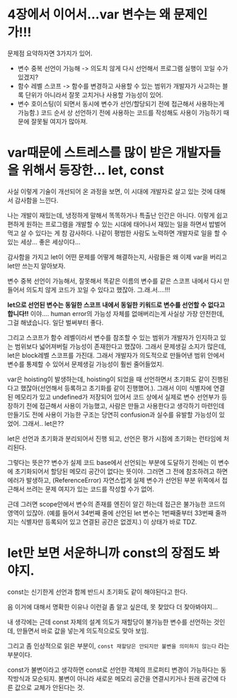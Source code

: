 # 4장에서 이어서...var 변수는 왜 문제인가!!!

문제점 요약하자면 3가지가 있어.

- 변수 중복 선언이 가능해 -> 의도치 않게 다시 선언해서 프로그램 실행이 꼬일 수가 있겠지?
- 함수 레벨 스코프 -> 함수를 변경하고 사용할 수 있는 범위가 개발자가 사고하는 블록 단위가 아니라서 잘못 고치거나 사용할 가능성이 있어.
- 변수 호이스팅(이 되면서 동시에 변수가 선언/할당되기 전에 접근해서 사용하는게 가능함.) 코드 순서 상 선언하기 전에 사용하는 코드를 작성해도 사용이 가능하기 때문에 잘못될 여지가 많아져.

# var때문에 스트레스를 많이 받은 개발자들을 위해서 등장한... let, const

사실 이렇게 기술이 개선되어 온 과정을 보면, 이 시대에 개발자로 살고 있는 것에 대해서 감사함을 느낀다.

나는 개발이 재밌는데, 냉정하게 말해서 똑똑하거나 특출난 인간은 아니다. 이렇게 쉽고 편하게 원하는 프로그램을 개발할 수 있는 시대에 태어나서 재밌는 일을 하면서 밥벌어 먹고 살 수 있다는 게 참 감사하다. 나같이 평범한 사람도 노력하면 개발자로 일을 할 수 있는 세상... 좋은 세상이다...

감사함을 가지고 let이 어떤 문제를 어떻게 해결하는지, 사람들은 왜 이제 var을 버리고 let만 쓰는지 알아보자.

변수 중복 선언이 가능해서, 잘못해서 똑같은 이름의 변수를 같은 스코프 내에서 다시 만들어서 의도치 않게 코드가 꼬일 수 있다고 했잖아. 그.래.서....!!!

**let으로 선언된 변수는 동일한 스코프 내에서 동일한 키워드로 변수를 선언할 수 없다고 합니다!!** 이야.... human error의 가능성 자체를 없애버리는게 사실상 가장 안전한데, 그걸 해냈습니다. 일단 벌써부터 좋다.

그리고 스코프가 함수 레벨이라서 변수를 참조할 수 있는 범위가 개발자가 인지하고 있는 범위보다 넓어져버릴 가능성이 존재한다고 했잖아. 그래서 문제생길 소지가 많은데, let은 block레벨 스코프를 가진대. 그래서 개발자가 의도적으로 만들어낸 범위 안에서 변수를 통제할 수 있어서 문제생길 가능성이 훨씬 줄어들었지.

var은 hoisting이 발생하는데, hoisting이 되었을 때 선언하면서 초기화도 같이 진행된다고 했잖아(선언해서 등록하고 초기화를 같이 진행했어.). 그래서 이미 식별자에 연결된 메모리가 있고 undefined가 저장되어 있어서 코드 상에서 실제로 변수 선언부가 등장하기 전에 접근해서 사용이 가능했고, 사람은 만들고 사용한다고 생각하기 마련인데 만들기도 전에 사용이 가능한 구조는 당연히 confusion과 실수를 유발할 가능성이 있었어. 그래서.. let은??

let은 선언과 초기화과 분리되어서 진행 되고, 선언은 평가 시점에 초기화는 런타임에 처리된다.

그렇다는 뜻은?? 변수가 실제 코드 base에서 선언되는 부분에 도달하기 전에는 이 변수에 초기화되어서 할당된 메모리 공간이 없다는 뜻이야. 그러면 그 전에 참조하려고 하면 에러가 발생하고, (ReferenceError) 자연스럽게 실제 변수가 선언된 부분 위쪽에서 접근해서 쓰려는 문제 여지가 있는 코드를 작성할 수가 없어.

근데 그러면 scope안에서 변수의 존재를 엔진이 알긴 하는데 접근은 불가능한 코드의 영역이 있잖아. (예를 들어서 34번째 줄에 선언된 let 변수는 1번째줄부터 33번째 줄까지는 식별자만 등록되어 있고 연결된 공간은 없겠지.) 이 상태가 바로 TDZ.

# let만 보면 서운하니까 const의 장점도 봐야지.

const는 신기한게 선언과 함께 반드시 초기화도 같이 해야된다고 한다.

음 이거에 대해서 명확한 이유나 이런걸 좀 알고 싶은데, 못 찾았다 더 찾아봐야지...

내 생각에는 근데 const 자체의 설계 의도가 재할당이 불가능한 변수를 선언하는 것인데, 만들면서 바로 값을 넣는게 의도적으로도 맞아 보임.

그리고 좀 인상적으로 읽은 부분이, `const 재할당은 안되지만 불변을 의미하지 않는다` 라는 부분이다.

const가 불변이라고 생각하면 const로 선언한 객체의 프로퍼티 변경이 가능하다는 동작방식과 모순되지. 불변이 아니라 새로운 메모리 공간을 연결시키거나 원래 공간에 다른 값으로 교체가 안된다는 것.
